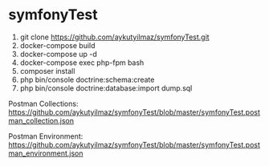 # symfonyTest

1. git clone https://github.com/aykutyilmaz/symfonyTest.git
2. docker-compose build
3. docker-compose up -d
4. docker-compose exec php-fpm bash
5. composer install
6. php bin/console doctrine:schema:create
7. php bin/console doctrine:database:import dump.sql

Postman Collections:
https://github.com/aykutyilmaz/symfonyTest/blob/master/symfonyTest.postman_collection.json

Postman Environment:
https://github.com/aykutyilmaz/symfonyTest/blob/master/symfonyTest.postman_environment.json
